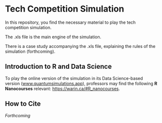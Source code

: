 # Tech Competition Simulation

In this repository, you find the necessary material to play the tech competition simulation.

The .xls file is the main engine of the simulation.

There is a case study accompanying the .xls file, explaining the rules of the simulation (forthcoming).

## Introduction to R and Data Science

To play the online version of the simulation in its Data Science-based version (www.quantumsimulations.app), professors may find the following **R Nanocourses** relevant: <https://warin.ca/#R_nanocourses>.

## How to Cite

*Forthcoming*

